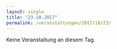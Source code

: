 ```yaml
---
layout: single
title: "23.10.2017"
permalink: /veranstaltungen/2017/10/23/
---
```


Keine Veranstaltung an diesem Tag.
